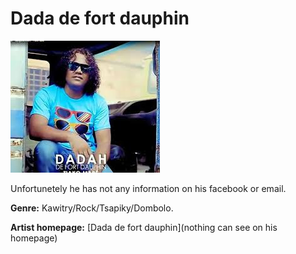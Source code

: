 # Dada de fort dauphin

![good singer](dada.jpg)

Unfortunetely he has not any information on his facebook or email.

**Genre:** Kawitry/Rock/Tsapiky/Dombolo.

**Artist homepage:** [Dada de fort dauphin](nothing can see on his homepage)
